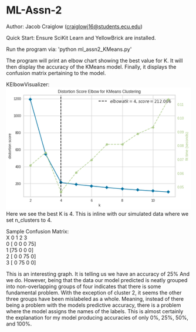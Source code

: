 # ML-Assn-2
Author: Jacob Craiglow (craiglowj16@students.ecu.edu)

Quick Start:
  Ensure SciKit Learn and YellowBrick are installed. 
  
  Run the program via: 'python ml_assn2_KMeans.py' 
  
  The program will print an elbow chart showing the best value for K.
  It will then display the accuracy of the KMeans model. 
  Finally, it displays the confusion matrix pertaining to the model. 

KElbowVisualizer:
  ![](KElbowGraph.png)
  Here we see the best K is 4. This is inline with our simulated data where we set n_clusters to 4.
  
Sample Confusion Matrix:  
  X    0  1  2  3  
  0  [ 0  0  0 75]  
  1  [75  0  0  0]  
  2  [ 0  0 75  0]  
  3  [ 0 75  0  0]  
 
 This is an interesting graph. It is telling us we have an accuracy of 25%
 And we do. However, being that the data our model predicted is neatly grouped into non-overlapping groups of four
 indicates that there is some fundamental problem. With the exception of cluster 2, it seems the other three groups have 
 been mislabeled as a whole. Meaning, instead of there being a problem with the models predictive accuracy, there is a problem
 where the model assigns the names of the labels. This is almost certainly the explanation for my model producing accuracies of 
 only 0%, 25%, 50%, and 100%.
